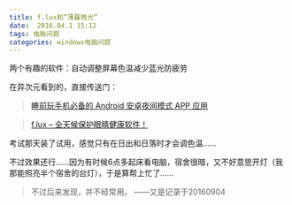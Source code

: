 ```yaml
---
title: f.lux和“薄暮微光”
date:  2016.04.1 15:12
tags: 电脑问题
categories: windows电脑问题
---
```


两个有趣的软件：自动调整屏幕色温减少蓝光防疲劳

在异次元看到的，直接传送门：

>[睡前玩手机必备的 Android 安卓夜间模式 APP 应用](http://www.iplaysoft.com/android-night-shift-mode.html)

>[f.lux – 全天候保护眼睛健康软件！](http://www.iplaysoft.com/flux.html)

考试那天装了试用，感觉只有在日出和日落时才会调色温……

不过效果还行……因为有时候6点多起床看电脑，宿舍很暗，又不好意思开灯（我那能照亮半个宿舍的台灯），于是算帮上忙了……

>不过后来发现，并不经常用。
——又是记录于20160904
